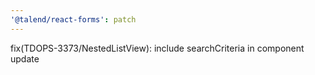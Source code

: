 ```yaml
---
'@talend/react-forms': patch
---
```


fix(TDOPS-3373/NestedListView): include searchCriteria in component update
